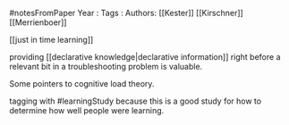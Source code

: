 #notesFromPaper
Year   :
Tags   :
Authors: [[Kester]] [[Kirschner]] [[Merrienboer]]

[[just in time learning]]

providing [[declarative knowledge|declarative information]] right before a relevant bit in a troubleshooting problem is valuable.

Some pointers to cognitive load theory.

tagging with #learningStudy because this is a good study for how to determine how well people were learning.
